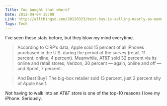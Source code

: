```yaml
---
Title: You bought that where?
Date: 2012-04-04 15:09
Link: http://allthingsd.com/20120323/best-buy-is-selling-nearly-as-many-iphones-as-apple-itself/
Tags: Tech
---
```

I've seen these stats before, but they blow my mind everytime.

> According to CIRP’s data, Apple sold 15 percent of all iPhones purchased in the U.S. during the period of the survey (retail, 11 percent; online, 4 percent). Meanwhile, AT&T sold 32 percent via its online and retail stores; Verizon, 30 percent — again, online and off — and Sprint, 7 percent.

> And Best Buy? The big-box retailer sold 13 percent, just 2 percent shy of Apple itself. 

Not having to walk into an AT&T store is one of the top-10 reasons I love my iPhone. Seriously.